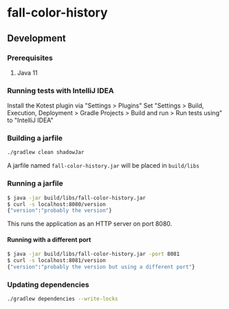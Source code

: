 # fall-color-history
## Development
### Prerequisites
1. Java 11

### Running tests with IntelliJ IDEA
Install the Kotest plugin via "Settings > Plugins"
Set "Settings > Build, Execution, Deployment > Gradle Projects > Build and run > Run tests using" to "IntelliJ IDEA"

### Building a jarfile
```sh
./gradlew clean shadowJar
```
A jarfile named `fall-color-history.jar` will be placed in `build/libs`

### Running a jarfile
```sh
$ java -jar build/libs/fall-color-history.jar
$ curl -s localhost:8080/version
{"version":"probably the version"}
```
This runs the application as an HTTP server on port 8080.

#### Running with a different port
```sh
$ java -jar build/libs/fall-color-history.jar -port 8081
$ curl -s localhost:8081/version
{"version":"probably the version but using a different port"}
```

### Updating dependencies
```sh
./gradlew dependencies --write-locks
```
